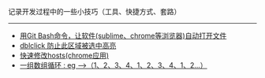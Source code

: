 记录开发过程中的一些小技巧（工具、快捷方式、套路）

----

+ [用Git Bash命令，让软件(sublime、chrome等浏览器)自动打开文件](https://github.com/yongheng2016/skills/issues/1)
+ [dblclick 防止此区域被选中高亮](https://github.com/yongheng2016/skills/issues/2)
+ [快速修改hosts(chrome应用)](https://github.com/yongheng2016/skills/issues/3)
+ [一组数组循环 : eg -->（1、2、3、4、1、2、3、4、1、2...）]()
